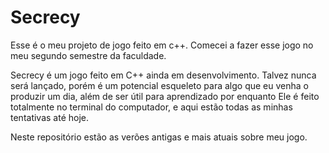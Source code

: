 # Secrecy
Esse é o meu projeto de jogo feito em c++.
Comecei a fazer esse jogo no meu segundo semestre da faculdade.

Secrecy é um jogo feito em C++ ainda em desenvolvimento.
Talvez nunca será lançado, porém é um potencial esqueleto para algo que eu venha o produzir um dia, além de ser útil para aprendizado por enquanto
Ele é feito totalmente no terminal do computador, e aqui estão todas as minhas tentativas até hoje.

Neste repositório estão as verões antigas e mais atuais sobre meu jogo.

